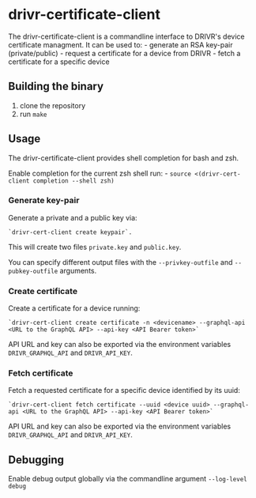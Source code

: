 # drivr-certificate-client

The drivr-certificate-client is a commandline interface to DRIVR's device certificate managment.
It can be used to:
    - generate an RSA key-pair (private/public)
    - request a certificate for a device from DRIVR
    - fetch a certificate for a specific device

## Building the binary

1. clone the repository
1. run `make`

## Usage

The drivr-certificate-client provides shell completion for bash and zsh.

Enable completion for the current zsh shell run:
    - `source <(drivr-cert-client completion --shell zsh)`

### Generate key-pair

Generate a private and a public key via:

    `drivr-cert-client create keypair`.

This will create two files `private.key` and `public.key`. 

You can specify different output files with the `--privkey-outfile` and `--pubkey-outfile` arguments.

### Create certificate

Create a certificate for a device running:

    `drivr-cert-client create certificate -n <devicename> --graphql-api <URL to the GraphQL API> --api-key <API Bearer token>`

API URL and key can also be exported via the environment variables `DRIVR_GRAPHQL_API` and `DRIVR_API_KEY`.

### Fetch certificate

Fetch a requested certificate for a specific device identified by its uuid:

    `drivr-cert-client fetch certificate --uuid <device uuid> --graphql-api <URL to the GraphQL API> --api-key <API Bearer token>`

API URL and key can also be exported via the environment variables `DRIVR_GRAPHQL_API` and `DRIVR_API_KEY`.

## Debugging

Enable debug output globally via the commandline argument `--log-level debug`
